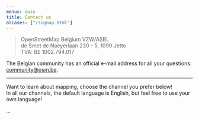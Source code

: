 ```yaml
---
menus: main
title: Contact us
aliases: ["/signup.html"]
---
```


> OpenStreetMap Belgium VZW/ASBL  
> de Smet de Naeyerlaan 230 - 5, 1090 Jette  
> TVA: BE 1002.794.017

The Belgian community has an official e-mail address for all your questions: community@osm.be.

---

Want to learn about mapping, choose the channel you prefer below!  
In all our channels, the default language is English, but feel free to use your own language!  

...
